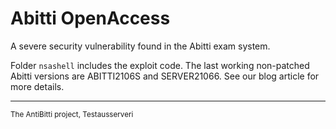 # Abitti OpenAccess
A severe security vulnerability found in the Abitti exam system.

Folder `nsashell` includes the exploit code. The last working non-patched Abitti versions are ABITTI2106S and SERVER21066. See our blog article for more details.

---

<small>The AntiBitti project, Testausserveri</small>
